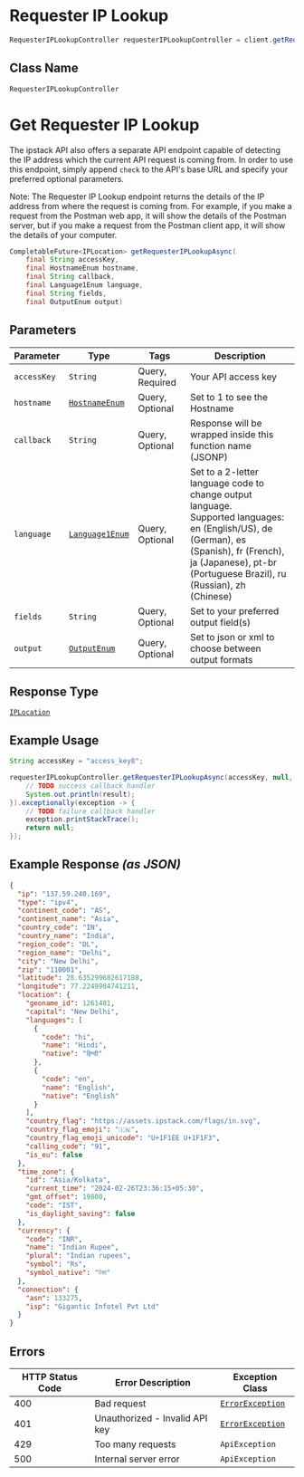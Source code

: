 # Requester IP Lookup

```java
RequesterIPLookupController requesterIPLookupController = client.getRequesterIPLookupController();
```

## Class Name

`RequesterIPLookupController`


# Get Requester IP Lookup

The ipstack API also offers a separate API endpoint capable of detecting the IP address which the current API request is coming from.
In order to use this endpoint, simply append `check` to the API's base URL and specify your preferred optional parameters.

Note: The Requester IP Lookup endpoint returns the details of the IP address from where the request is coming from.
For example, if you make a request from the Postman web app, it will show the details of the Postman server,
but if you make a request from the Postman client app, it will show the details of your computer.

```java
CompletableFuture<IPLocation> getRequesterIPLookupAsync(
    final String accessKey,
    final HostnameEnum hostname,
    final String callback,
    final Language1Enum language,
    final String fields,
    final OutputEnum output)
```

## Parameters

| Parameter | Type | Tags | Description |
|  --- | --- | --- | --- |
| `accessKey` | `String` | Query, Required | Your API access key |
| `hostname` | [`HostnameEnum`](../../doc/models/hostname-enum.md) | Query, Optional | Set to 1 to see the Hostname |
| `callback` | `String` | Query, Optional | Response will be wrapped inside this function name (JSONP) |
| `language` | [`Language1Enum`](../../doc/models/language-1-enum.md) | Query, Optional | Set to a 2-letter language code to change output language.<br>Supported languages: en (English/US), de (German), es (Spanish), fr (French),<br>ja (Japanese), pt-br (Portuguese Brazil), ru (Russian), zh (Chinese) |
| `fields` | `String` | Query, Optional | Set to your preferred output field(s) |
| `output` | [`OutputEnum`](../../doc/models/output-enum.md) | Query, Optional | Set to json or xml to choose between output formats |

## Response Type

[`IPLocation`](../../doc/models/ip-location.md)

## Example Usage

```java
String accessKey = "access_key8";

requesterIPLookupController.getRequesterIPLookupAsync(accessKey, null, null, null, null, null).thenAccept(result -> {
    // TODO success callback handler
    System.out.println(result);
}).exceptionally(exception -> {
    // TODO failure callback handler
    exception.printStackTrace();
    return null;
});
```

## Example Response *(as JSON)*

```json
{
  "ip": "137.59.240.169",
  "type": "ipv4",
  "continent_code": "AS",
  "continent_name": "Asia",
  "country_code": "IN",
  "country_name": "India",
  "region_code": "DL",
  "region_name": "Delhi",
  "city": "New Delhi",
  "zip": "110001",
  "latitude": 28.635299682617188,
  "longitude": 77.2249984741211,
  "location": {
    "geoname_id": 1261481,
    "capital": "New Delhi",
    "languages": [
      {
        "code": "hi",
        "name": "Hindi",
        "native": "हिन्दी"
      },
      {
        "code": "en",
        "name": "English",
        "native": "English"
      }
    ],
    "country_flag": "https://assets.ipstack.com/flags/in.svg",
    "country_flag_emoji": "🇮🇳",
    "country_flag_emoji_unicode": "U+1F1EE U+1F1F3",
    "calling_code": "91",
    "is_eu": false
  },
  "time_zone": {
    "id": "Asia/Kolkata",
    "current_time": "2024-02-26T23:36:15+05:30",
    "gmt_offset": 19800,
    "code": "IST",
    "is_daylight_saving": false
  },
  "currency": {
    "code": "INR",
    "name": "Indian Rupee",
    "plural": "Indian rupees",
    "symbol": "Rs",
    "symbol_native": "টকা"
  },
  "connection": {
    "asn": 133275,
    "isp": "Gigantic Infotel Pvt Ltd"
  }
}
```

## Errors

| HTTP Status Code | Error Description | Exception Class |
|  --- | --- | --- |
| 400 | Bad request | [`ErrorException`](../../doc/models/error-exception.md) |
| 401 | Unauthorized - Invalid API key | [`ErrorException`](../../doc/models/error-exception.md) |
| 429 | Too many requests | `ApiException` |
| 500 | Internal server error | `ApiException` |

